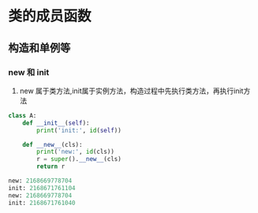# 类的成员函数

## 构造和单例等

### new 和 init
1. new 属于类方法,init属于实例方法，构造过程中先执行类方法，再执行init方法
```python
class A:
    def __init__(self):
        print('init:', id(self))

    def __new__(cls):
        print('new:', id(cls))
        r = super().__new__(cls)
        return r

new: 2168669778704
init: 2168671761104
new: 2168669778704
init: 2168671761040
```